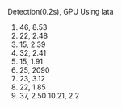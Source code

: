Detection(0.2s), GPU Using lata

1. 46, 8.53
2. 22, 2.48
3. 15, 2.39
4. 32, 2.41
5. 15, 1.91
6. 25, 2090
7. 23, 3.12
8. 22, 1.85
9. 37, 2.50
10.21, 2.2
